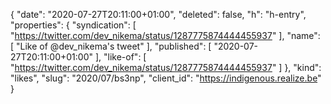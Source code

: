 {
  "date": "2020-07-27T20:11:00+01:00",
  "deleted": false,
  "h": "h-entry",
  "properties": {
    "syndication": [
      "https://twitter.com/dev_nikema/status/1287775874444455937"
    ],
    "name": [
      "Like of @dev_nikema's tweet"
    ],
    "published": [
      "2020-07-27T20:11:00+01:00"
    ],
    "like-of": [
      "https://twitter.com/dev_nikema/status/1287775874444455937"
    ]
  },
  "kind": "likes",
  "slug": "2020/07/bs3np",
  "client_id": "https://indigenous.realize.be"
}
